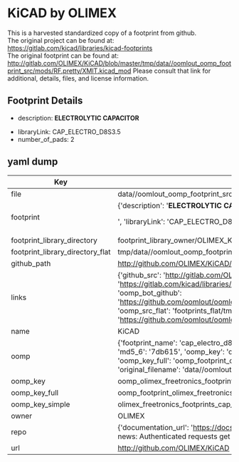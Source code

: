 # KiCAD by OLIMEX  
This is a harvested standardized copy of a footprint from github.  
The original project can be found at:  
https://gitlab.com/kicad/libraries/kicad-footprints  
The original footprint can be found at:
http://gitlab.com/OLIMEX/KiCAD/blob/master/tmp/data//oomlout_oomp_footprint_src/mods/RF.pretty/XMIT.kicad_mod
Please consult that link for additional, details, files, and license information.  
## Footprint Details
* description: <b>ELECTROLYTIC CAPACITOR</b><p>  
* libraryLink: CAP_ELECTRO_D8S3.5  
* number_of_pads: 2  
## yaml dump  
| Key | Value |  
| --- | --- |  
| file | data//oomlout_oomp_footprint_src/KiCAD/mods/freetronics_footprints.pretty/CAP_ELECTRO_D8S3.5.kicad_mod |  
| footprint | {'description': '<b>ELECTROLYTIC CAPACITOR</b><p>', 'libraryLink': 'CAP_ELECTRO_D8S3.5', 'number_of_pads': 2} |  
| footprint_library_directory | footprint_library_owner/OLIMEX_KiCAD |  
| footprint_library_directory_flat | tmp/data//oomlout_oomp_footprint_src/footprints_flat/olimex_freetronics_footprints_cap_electro_d8s3_5/working |  
| github_path | http://github.com/OLIMEX/KiCAD/blob/master/tmp/data//oomlout_oomp_footprint_src/mods/freetronics_footprints.pretty/CAP_ELECTRO_D8S3.5.kicad_mod |  
| links | {'github_src': 'http://gitlab.com/OLIMEX/KiCAD/blob/master/tmp/data//oomlout_oomp_footprint_src/mods/RF.pretty/XMIT.kicad_mod', 'github_src_repo': 'https://gitlab.com/kicad/libraries/kicad-footprints', 'oomp_bot': 'tmp/data//oomlout_oomp_footprint_src/footprints/olimex_freetronics_footprints_cap_electro_d8s3_5/working', 'oomp_bot_github': 'https://github.com/oomlout/oomlout_oomp_footprint_bot/tree/main/tmp/data//oomlout_oomp_footprint_src/footprints/olimex_freetronics_footprints_cap_electro_d8s3_5/working', 'oomp_src_flat': 'footprints_flat/tmp/data//oomlout_oomp_footprint_src/footprints_flat/olimex_freetronics_footprints_cap_electro_d8s3_5/working', 'oomp_src_flat_github': 'https://github.com/oomlout/oomlout_oomp_footprint_src/tree/main/tmp/data//oomlout_oomp_footprint_src/footprints_flat/olimex_freetronics_footprints_cap_electro_d8s3_5/working'} |  
| name | KiCAD |  
| oomp | {'footprint_name': 'cap_electro_d8s3_5', 'library_name': 'freetronics_footprints', 'md5': '7db615826d4ef78fa8e917bc3c0f47af', 'md5_10': '7db615826d', 'md5_5': '7db61', 'md5_6': '7db615', 'oomp_key': 'oomp_olimex_freetronics_footprints_cap_electro_d8s3_5', 'oomp_key_extra': 'oomp_footprint_olimex_freetronics_footprints_cap_electro_d8s3_5', 'oomp_key_full': 'oomp_footprint_olimex_freetronics_footprints_cap_electro_d8s3_5_7db615', 'oomp_key_simple': 'olimex_freetronics_footprints_cap_electro_d8s3_5', 'original_filename': 'data//oomlout_oomp_footprint_src/KiCAD/mods/freetronics_footprints.pretty/CAP_ELECTRO_D8S3.5.kicad_mod', 'owner_name': 'olimex'} |  
| oomp_key | oomp_olimex_freetronics_footprints_cap_electro_d8s3_5 |  
| oomp_key_full | oomp_footprint_olimex_freetronics_footprints_cap_electro_d8s3_5 |  
| oomp_key_simple | olimex_freetronics_footprints_cap_electro_d8s3_5 |  
| owner | OLIMEX |  
| repo | {'documentation_url': 'https://docs.github.com/rest/overview/resources-in-the-rest-api#rate-limiting', 'message': "API rate limit exceeded for 84.66.142.224. (But here's the good news: Authenticated requests get a higher rate limit. Check out the documentation for more details.)"} |  
| url | http://github.com/OLIMEX/KiCAD |  

